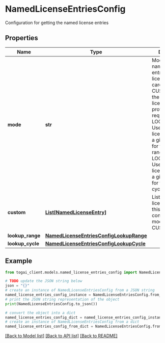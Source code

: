 # NamedLicenseEntriesConfig

Configuration for getting the named license entries

## Properties

Name | Type | Description | Notes
------------ | ------------- | ------------- | -------------
**mode** | **str** | Mode to get the named license entries for the license rate cards - CUSTOM: Use the named license entries provided in the request - LOOKUP_RANGE: Use the named license entries of a given account for the specified range - LOOKUP_CYCLE: Use the named license entries of a given account for the specified cycle  | 
**custom** | [**List[NamedLicenseEntry]**](NamedLicenseEntry.md) | List of named license entries, this will be considered if mode is CUSTOM | [optional] 
**lookup_range** | [**NamedLicenseEntriesConfigLookupRange**](NamedLicenseEntriesConfigLookupRange.md) |  | [optional] 
**lookup_cycle** | [**NamedLicenseEntriesConfigLookupCycle**](NamedLicenseEntriesConfigLookupCycle.md) |  | [optional] 

## Example

```python
from togai_client.models.named_license_entries_config import NamedLicenseEntriesConfig

# TODO update the JSON string below
json = "{}"
# create an instance of NamedLicenseEntriesConfig from a JSON string
named_license_entries_config_instance = NamedLicenseEntriesConfig.from_json(json)
# print the JSON string representation of the object
print(NamedLicenseEntriesConfig.to_json())

# convert the object into a dict
named_license_entries_config_dict = named_license_entries_config_instance.to_dict()
# create an instance of NamedLicenseEntriesConfig from a dict
named_license_entries_config_from_dict = NamedLicenseEntriesConfig.from_dict(named_license_entries_config_dict)
```
[[Back to Model list]](../README.md#documentation-for-models) [[Back to API list]](../README.md#documentation-for-api-endpoints) [[Back to README]](../README.md)


